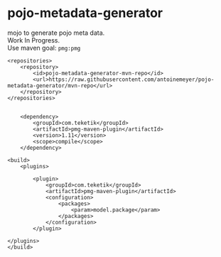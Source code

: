 pojo-metadata-generator
=======================

mojo to generate pojo meta data.<br>
Work In Progress.<br>
Use maven goal: <code>pmg:pmg</code>


	<repositories>
		<repository>
			<id>pojo-metadata-generator-mvn-repo</id>
			<url>https://raw.githubusercontent.com/antoinemeyer/pojo-metadata-generator/mvn-repo</url>
		</repository>
	</repositories>


		<dependency>
			<groupId>com.teketik</groupId>
			<artifactId>pmg-maven-plugin</artifactId>
			<version>1.11</version>
			<scope>compile</scope>
		</dependency>

	<build>
		<plugins>

			<plugin>
				<groupId>com.teketik</groupId>
				<artifactId>pmg-maven-plugin</artifactId>
				<configuration>
					<packages>
						<param>model.package</param>
					</packages>
				</configuration>
			</plugin>
			
  	</plugins>
	</build>
